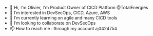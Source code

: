 - 👋 Hi, I’m Olivier, I'm Product Owner of CICD Platform @TotalEnergies
- 👀 I’m interested in DevSecOps, CICD, Azure, AWS
- 🌱 I’m currently learning on agile and many CICD tools 
- 💞️ I’m looking to collaborate on DevSecOps
- 📫 How to reach me : through my account aj0424754

<!---
aj0424754/aj0424754 is a ✨ special ✨ repository because its `README.md` (this file) appears on your GitHub profile.
You can click the Preview link to take a look at your changes.
--->
